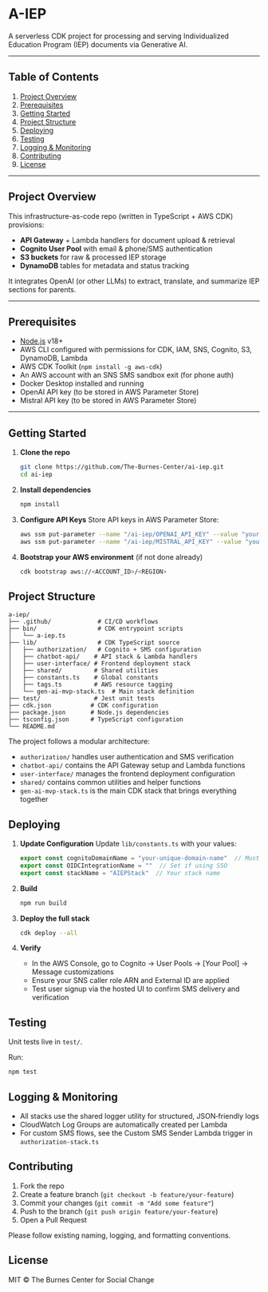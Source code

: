 # A-IEP

A serverless CDK project for processing and serving Individualized Education Program (IEP) documents via Generative AI.

---

## Table of Contents

1. [Project Overview](#project-overview)  
2. [Prerequisites](#prerequisites)  
3. [Getting Started](#getting-started)  
4. [Project Structure](#project-structure)  
5. [Deploying](#deploying)  
6. [Testing](#testing)  
7. [Logging & Monitoring](#logging--monitoring)  
8. [Contributing](#contributing)  
9. [License](#license)  

---

## Project Overview

This infrastructure-as-code repo (written in TypeScript + AWS CDK) provisions:

- **API Gateway** + Lambda handlers for document upload & retrieval  
- **Cognito User Pool** with email & phone/SMS authentication  
- **S3 buckets** for raw & processed IEP storage  
- **DynamoDB** tables for metadata and status tracking  

It integrates OpenAI (or other LLMs) to extract, translate, and summarize IEP sections for parents.

---

## Prerequisites

- [Node.js](https://nodejs.org/) v18+  
- AWS CLI configured with permissions for CDK, IAM, SNS, Cognito, S3, DynamoDB, Lambda  
- AWS CDK Toolkit (`npm install -g aws-cdk`)  
- An AWS account with an SNS SMS sandbox exit (for phone auth)
- Docker Desktop installed and running
- OpenAI API key (to be stored in AWS Parameter Store)
- Mistral API key (to be stored in AWS Parameter Store)

---

## Getting Started

1. **Clone the repo**  
   ```bash
   git clone https://github.com/The-Burnes-Center/ai-iep.git
   cd ai-iep
   ```

2. **Install dependencies**
   ```bash
   npm install
   ```

3. **Configure API Keys**
   Store API keys in AWS Parameter Store:
   ```bash
   aws ssm put-parameter --name "/ai-iep/OPENAI_API_KEY" --value "your-openai-key" --type "SecureString" --overwrite
   aws ssm put-parameter --name "/ai-iep/MISTRAL_API_KEY" --value "your-mistral-key" --type "SecureString" --overwrite
   ```

4. **Bootstrap your AWS environment** (if not done already)
   ```bash
   cdk bootstrap aws://<ACCOUNT_ID>/<REGION>
   ```

## Project Structure
```
a-iep/
├── .github/             # CI/CD workflows
├── bin/                 # CDK entrypoint scripts
│   └── a-iep.ts
├── lib/                 # CDK TypeScript source
│   ├── authorization/   # Cognito + SMS configuration
│   ├── chatbot-api/    # API stack & Lambda handlers
│   ├── user-interface/ # Frontend deployment stack
│   ├── shared/         # Shared utilities
│   ├── constants.ts    # Global constants
│   ├── tags.ts         # AWS resource tagging
│   └── gen-ai-mvp-stack.ts  # Main stack definition
├── test/               # Jest unit tests
├── cdk.json           # CDK configuration
├── package.json       # Node.js dependencies
├── tsconfig.json      # TypeScript configuration
└── README.md
```

The project follows a modular architecture:

- `authorization/` handles user authentication and SMS verification
- `chatbot-api/` contains the API Gateway setup and Lambda functions
- `user-interface/` manages the frontend deployment configuration
- `shared/` contains common utilities and helper functions
- `gen-ai-mvp-stack.ts` is the main CDK stack that brings everything together

## Deploying

1. **Update Configuration**
   Update `lib/constants.ts` with your values:
   ```typescript
   export const cognitoDomainName = "your-unique-domain-name"  // Must be globally unique
   export const OIDCIntegrationName = ""  // Set if using SSO
   export const stackName = "AIEPStack"  // Your stack name
   ```

2. **Build**
   ```bash
   npm run build
   ```

3. **Deploy the full stack**
   ```bash
   cdk deploy --all
   ```

4. **Verify**
   - In the AWS Console, go to Cognito → User Pools → [Your Pool] → Message customizations
   - Ensure your SNS caller role ARN and External ID are applied
   - Test user signup via the hosted UI to confirm SMS delivery and verification

## Testing

Unit tests live in `test/`.

Run:
```bash
npm test
```

## Logging & Monitoring

- All stacks use the shared logger utility for structured, JSON‑friendly logs
- CloudWatch Log Groups are automatically created per Lambda
- For custom SMS flows, see the Custom SMS Sender Lambda trigger in `authorization-stack.ts`

## Contributing

1. Fork the repo
2. Create a feature branch (`git checkout -b feature/your-feature`)
3. Commit your changes (`git commit -m "Add some feature"`)
4. Push to the branch (`git push origin feature/your-feature`)
5. Open a Pull Request

Please follow existing naming, logging, and formatting conventions.

## License

MIT © The Burnes Center for Social Change
